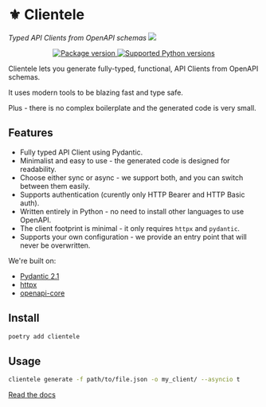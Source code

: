 <p align="center">
    <h1>⚜️ Clientele</h1>
    <em>Typed API Clients from OpenAPI schemas</em>
    <img src="https://github.com/beckett-software/clientele/blob/main/docs/clientele.jpeg?raw=true">
</p>

<p align="center">
<a href="https://pypi.org/project/clientele" target="_blank">
    <img src="https://img.shields.io/pypi/v/clientele?color=%2334D058&label=pypi%20package" alt="Package version">
</a>
<a href="https://pypi.org/project/clientele" target="_blank">
    <img src="https://img.shields.io/pypi/pyversions/clientele.svg?color=%2334D058" alt="Supported Python versions">
</a>
</p>

Clientele lets you generate fully-typed, functional, API Clients from OpenAPI schemas.

It uses modern tools to be blazing fast and type safe.

Plus - there is no complex boilerplate and the generated code is very small.

## Features

* Fully typed API Client using Pydantic.
* Minimalist and easy to use - the generated code is designed for readability.
* Choose either sync or async - we support both, and you can switch between them easily.
* Supports authentication (curently only HTTP Bearer and HTTP Basic auth).
* Written entirely in Python - no need to install other languages to use OpenAPI.
* The client footprint is minimal - it only requires `httpx` and `pydantic`.
* Supports your own configuration - we provide an entry point that will never be overwritten.

We're built on:

* [Pydantic 2.1](https://docs.pydantic.dev/latest/)
* [httpx](https://www.python-httpx.org/)
* [openapi-core](https://openapi-core.readthedocs.io/en/latest/)

## Install

```sh
poetry add clientele
```

## Usage

```sh
clientele generate -f path/to/file.json -o my_client/ --asyncio t
```

[Read the docs](https://beckett-software.github.io/clientele/)
